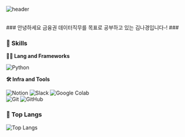 ![header](https://capsule-render.vercel.app/api?type=wave&color=auto&height=360&text=Hello-%21%21&fontSize=80&fontAlign=50&fontAlignY=50&desc=nagyeong%27s+github&descSize=20&descAlign=50&descAlignY=60)


</br>
### 안녕하세요 금융권 데이터직무를 목표로 공부하고 있는 김나경입니다-! ###
</br>



### 🦾 Skills
**🧑‍💻 Lang and Frameworks**

![Python](https://img.shields.io/badge/python-3776AB.svg?&style=for-the-badge&logo=python&logoColor=white) 

**🛠️ Infra and Tools**

![Notion](https://img.shields.io/badge/notion-000000.svg?&style=for-the-badge&logo=notion&logoColor=white) ![Slack](https://img.shields.io/badge/slack-4A154B.svg?&style=for-the-badge&logo=slack&logoColor=white) ![Google Colab](https://img.shields.io/badge/googlecolab-F9AB00.svg?&style=for-the-badge&logo=googlecolab&logoColor=white) </br>
![Git](https://img.shields.io/badge/git-F05032.svg?&style=for-the-badge&logo=git&logoColor=white) ![GitHub](https://img.shields.io/badge/github-181717.svg?&style=for-the-badge&logo=github&logoColor=white) 


### 🚌 Top Langs
![Top Langs](https://github-readme-stats.vercel.app/api/top-langs/?username=kimnagyeong99&layout=compact)
